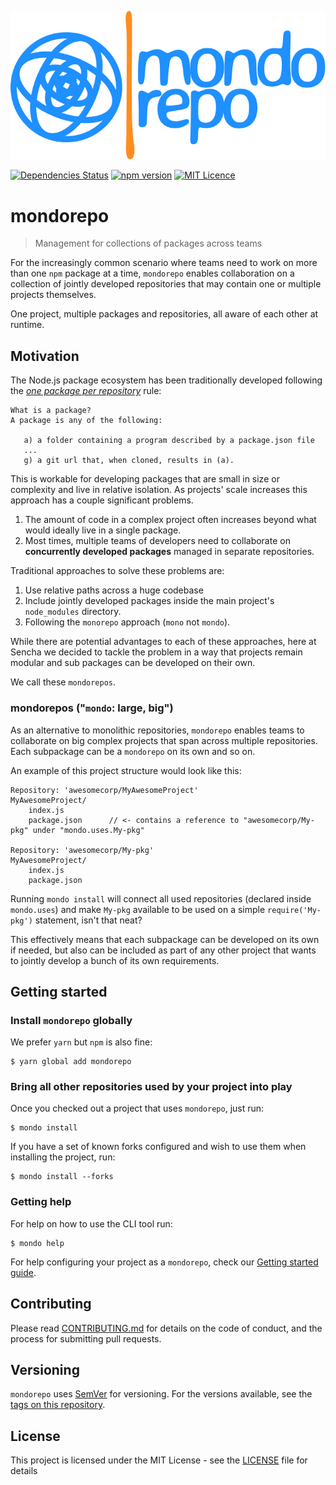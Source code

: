 ![mondorepo](assets/logo.png)

[![Dependencies Status](https://david-dm.org/sencha/mondorepo/status.svg)](https://david-dm.org/sencha/mondorepo)
[![npm version](https://badge.fury.io/js/mondorepo.svg)](https://badge.fury.io/js/mondorepo)
[![MIT Licence](https://badges.frapsoft.com/os/mit/mit.svg?v=103)](https://opensource.org/licenses/mit-license.php)   

# mondorepo
> Management for collections of packages across teams

For the increasingly common scenario where teams need to work on more
than one `npm` package at a time, `mondorepo` enables collaboration on 
a collection of jointly developed repositories that may contain one or 
multiple projects themselves.

One project, multiple packages and repositories, all aware of each other at runtime.

## Motivation
The Node.js package ecosystem has been traditionally developed following the 
*[one package per repository](https://docs.npmjs.com/how-npm-works/packages)* rule:

    What is a package?
    A package is any of the following:

       a) a folder containing a program described by a package.json file
       ...
       g) a git url that, when cloned, results in (a).

This is workable for developing packages that are small in size or complexity and live in 
relative isolation. As projects' scale increases this approach has a couple significant
problems. 

1. The amount of code in a complex project often increases beyond what would 
   ideally live in a single package.
2. Most times, multiple teams of developers need to collaborate on 
   **concurrently developed packages** managed in separate repositories.

Traditional approaches to solve these problems are:

1. Use relative paths across a huge codebase
2. Include jointly developed packages inside the main project's `node_modules` directory.
3. Following the `monorepo` approach (`mono` not `mondo`).

While there are potential advantages to each of these approaches, here at Sencha we decided
to tackle the problem in a way that projects remain modular and sub packages can be developed
on their own.

We call these `mondorepos`.

### mondorepos ("`mondo`: large, big")

As an alternative to monolithic repositories, `mondorepo` enables teams to collaborate
 on big complex projects that span across multiple repositories. Each subpackage can be a
 `mondorepo` on its own and so on.
 
An example of this project structure would look like this:

    Repository: 'awesomecorp/MyAwesomeProject'
    MyAwesomeProject/
        index.js
        package.json      // <- contains a reference to "awesomecorp/My-pkg" under "mondo.uses.My-pkg"

    Repository: 'awesomecorp/My-pkg'
    MyAwesomeProject/
        index.js
        package.json
        
Running `mondo install` will connect all used repositories (declared inside `mondo.uses`) and make `My-pkg`
available to be used on a simple `require('My-pkg')` statement, isn't that neat?
  
This effectively means that each subpackage can be developed on its own if needed, but also
can be included as part of any other project that wants to jointly develop a bunch of its own requirements.

## Getting started

### Install `mondorepo` globally
We prefer `yarn` but `npm` is also fine:

    $ yarn global add mondorepo
    
### Bring all other repositories used by your project into play
Once you checked out a project that uses `mondorepo`, just run:

    $ mondo install

If you have a set of known forks configured and wish to use them when installing the project, run:

    $ mondo install --forks

### Getting help
For help on how to use the CLI tool run:

    $ mondo help

For help configuring your project as a `mondorepo`, check our [Getting started guide](docs/gettingstarted.md).

## Contributing

Please read [CONTRIBUTING.md](CONTRIBUTING.md) for details on the code of conduct, and the
process for submitting pull requests.

## Versioning

`mondorepo` uses [SemVer](http://semver.org/) for versioning. For the versions available, see the
[tags on this repository](https://github.com/sencha/mondorepo/tags). 

## License

This project is licensed under the MIT License - see the [LICENSE](LICENSE) file for details
